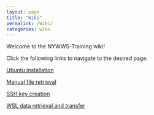 ```yaml
---
layout: page
title: "Wiki"
permalink: /Wiki/
categories: wiki
---
```


Welcome to the NYWWS-Training wiki!

Click the following links to navigate to the desired page:

[Ubuntu installation](./1-Ubuntu-installation.md)

[Manual file retrieval](./0-Manual-file-retrieval.md)

[SSH key creation](./2-SSH-key-creation.md)

[WSL data retrieval and transfer](./3-WSL-data-retrieval-and-transfer.md)